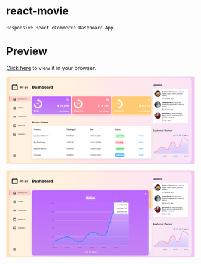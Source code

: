 # react-movie

    Responsive React eCommerce Dashboard App

# Preview

[Click here](https://dipenpatell.github.io/eCom-Dashboard/) to view it in your browser.

!["React Dashboard App Preview"](https://raw.githubusercontent.com/dipenpatell/eCom-Dashboard/master/src/Preview/eCom-Dashboard.png "React Dashboard App Preview")

!["React Dashboard App Preview"](<https://raw.githubusercontent.com/dipenpatell/eCom-Dashboard/master/src/Preview/eCom-Dashboard%20(1).png> "React Dashboard App Preview")
